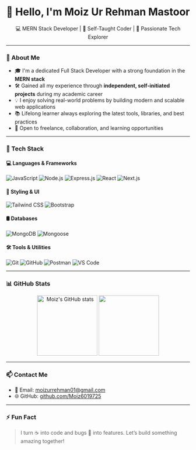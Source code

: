 <h1 align="center">👋 Hello, I'm Moiz Ur Rehman Mastoor</h1>

<p align="center">
💻 MERN Stack Developer | 🌱 Self-Taught Coder | 🚀 Passionate Tech Explorer  
</p>

---

### 🧠 About Me

- 🎓 I'm a dedicated Full Stack Developer with a strong foundation in the **MERN stack**
- 🛠️ Gained all my experience through **independent, self-initiated projects** during my academic career  
- 💡 I enjoy solving real-world problems by building modern and scalable web applications  
- 📚 Lifelong learner always exploring the latest tools, libraries, and best practices  
- 🤝 Open to freelance, collaboration, and learning opportunities  

---

### 🧰 Tech Stack

#### 💻 Languages & Frameworks
![JavaScript](https://img.shields.io/badge/-JavaScript-black?style=flat&logo=javascript)
![Node.js](https://img.shields.io/badge/-Node.js-black?style=flat&logo=node.js)
![Express.js](https://img.shields.io/badge/-Express.js-black?style=flat&logo=express)
![React](https://img.shields.io/badge/-React-black?style=flat&logo=react)
![Next.js](https://img.shields.io/badge/-Next.js-black?style=flat&logo=next.js)

#### 🎨 Styling & UI
![Tailwind CSS](https://img.shields.io/badge/-Tailwind%20CSS-black?style=flat&logo=tailwind-css)
![Bootstrap](https://img.shields.io/badge/-Bootstrap-black?style=flat&logo=bootstrap)

#### 🛢️ Databases
![MongoDB](https://img.shields.io/badge/-MongoDB-black?style=flat&logo=mongodb)
![Mongoose](https://img.shields.io/badge/-Mongoose-black?style=flat&logo=mongoose)

#### 🛠️ Tools & Utilities
![Git](https://img.shields.io/badge/-Git-black?style=flat&logo=git)
![GitHub](https://img.shields.io/badge/-GitHub-black?style=flat&logo=github)
![Postman](https://img.shields.io/badge/-Postman-black?style=flat&logo=postman)
![VS Code](https://img.shields.io/badge/-VS%20Code-black?style=flat&logo=visual-studio-code)

---

### 📊 GitHub Stats

<p align="center">
  <img src="https://github-readme-stats.vercel.app/api?username=Moiz6019725&show_icons=true&theme=tokyonight" alt="Moiz's GitHub stats" height="165" />
  <img src="https://github-readme-stats.vercel.app/api/top-langs/?username=Moiz6019725&layout=compact&theme=tokyonight" height="165" />
</p>

---

### 📫 Contact Me

- 📧 Email: [moizurrehman01@gmail.com](mailto:moizurrehman01@gmail.com)  
- 🌐 GitHub: [github.com/Moiz6019725](https://github.com/Moiz6019725)

---

### ⚡ Fun Fact

> I turn ☕ into code and bugs 🐛 into features. Let’s build something amazing together!
